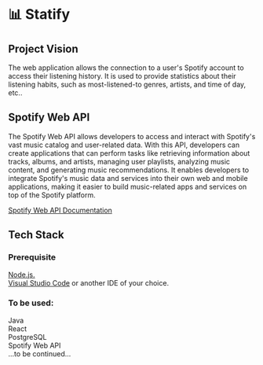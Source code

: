 # 📊 Statify
## Project Vision

The web application allows the connection to a user's Spotify account to access their listening history. It is used to provide statistics about their listening habits, such as most-listened-to genres, artists, and time of day, etc..

## Spotify Web API
The Spotify Web API allows developers to access and interact with Spotify's vast music catalog and user-related data. With this API, developers can create applications that can perform tasks like retrieving information about tracks, albums, and artists, managing user playlists, analyzing music content, and generating music recommendations. It enables developers to integrate Spotify's music data and services into their own web and mobile applications, making it easier to build music-related apps and services on top of the Spotify platform.

[Spotify Web API Documentation](https://developer.spotify.com/documentation/web-api)
## Tech Stack
### Prerequisite
[Node.js.](https://nodejs.org/de)  
[Visual Studio Code](https://code.visualstudio.com/download) or another IDE of your choice.  
### To be used:
Java  
React  
PostgreSQL  
Spotify Web API  
...to be continued...  
